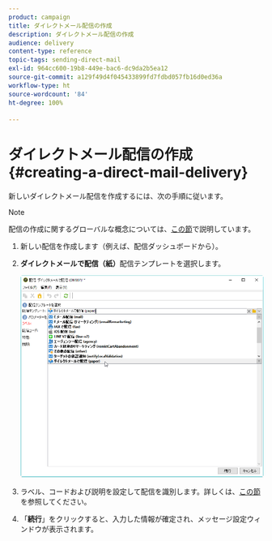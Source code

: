 ```yaml
---
product: campaign
title: ダイレクトメール配信の作成
description: ダイレクトメール配信の作成
audience: delivery
content-type: reference
topic-tags: sending-direct-mail
exl-id: 964cc600-19b8-449e-bac6-dc9da2b5ea12
source-git-commit: a129f49d4f045433899fd7fdbd057fb16d0ed36a
workflow-type: ht
source-wordcount: '84'
ht-degree: 100%

---
```


# ダイレクトメール配信の作成{#creating-a-direct-mail-delivery}

新しいダイレクトメール配信を作成するには、次の手順に従います。

>[!NOTE]
>
>配信の作成に関するグローバルな概念については、[この節](steps-about-delivery-creation-steps.md)で説明しています。

1. 新しい配信を作成します（例えば、配信ダッシュボードから）。
1. **ダイレクトメールで配信（紙）**&#x200B;配信テンプレートを選択します。

   ![](assets/direct_mail.png)

1. ラベル、コードおよび説明を設定して配信を識別します。詳しくは、[この節](steps-create-and-identify-the-delivery.md#identifying-the-delivery)を参照してください。
1. 「**続行**」をクリックすると、入力した情報が確定され、メッセージ設定ウィンドウが表示されます。
